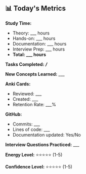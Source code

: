 ## 📊 Today's Metrics 
**Study Time:**
- Theory: ___ hours 
- Hands-on: ___ hours 
- Documentation: ___ hours 
- Interview Prep: ___ hours 
- **Total: ___ hours** 
 
**Tasks Completed:** ___/___ 

**New Concepts Learned:** ___ 

**Anki Cards:** 
- Reviewed: ___ 
- Created: ___ 
- Retention Rate: ___% 
 
**GitHub:** 
- Commits: ___ 
- Lines of code: ___ 
- Documentation updated: Yes/No 

**Interview Questions Practiced:** ___ 

**Energy Level:** ⭐⭐⭐⭐⭐ (1-5) 

**Confidence Level:** ⭐⭐⭐⭐⭐ (1-5)
